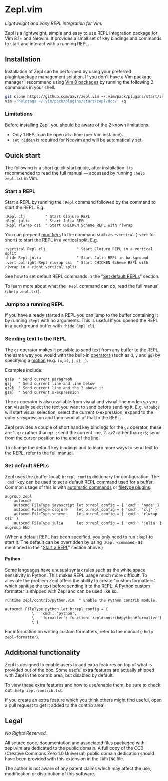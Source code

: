 # Zepl.vim

*Lightweight and easy REPL integration for Vim.*

Zepl is a lightweight, simple and easy to use REPL integration package for Vim
8.1+ and Neovim.  It provides a small set of key bindings and commands to start
and interact with a running REPL.

<!-- TODO: GIF and/or images -->


<!--
## Design philosophies

1. Should be easy to use and configure: not much to learn and very few
   configuration options.
2. Feel like a part of Vim.  Key bindings and commands should work just like
   the built-in ones.
3. Tiny implementation. (Must not exceed 200 LOC.)
-->


## Installation

Installation of Zepl can be performed by using your preferred plugin/package
management solution.  If you don't have a Vim package manager I recommend using
[Vim 8 packages](https://vimhelp.org/repeat.txt.html#packages) by running the
following 2 commands in your shell.

```sh
git clone https://github.com/axvr/zepl.vim ~/.vim/pack/plugins/start/zepl
vim +'helptags ~/.vim/pack/plugins/start/zepl/doc/' +q
```


### Limitations

Before installing Zepl, you should be aware of the 2 known limitations.

- Only 1 REPL can be open at a time (per Vim instance).
- [`set hidden`](https://vimhelp.org/options.txt.html#%27hidden%27) is required
  for Neovim and will be automatically set.


## Quick start

The following is a short quick start guide, after installation it is
recommended to read the full manual — accessed by running `:help zepl.txt` in
Vim.


### Start a REPL

Start a REPL by running the `:Repl` command followed by the command to start
the REPL.  E.g.

```vim
:Repl clj         " Start Clojure REPL
:Repl julia       " Start Julia REPL
:Repl rlwrap csi  " Start CHICKEN Scheme REPL with rlwrap
```

You can prepend [modifiers](https://vimhelp.org/map.txt.html#%3Cmods%3E) to the
command such as `:vertical` (`:vert` for short) to start the REPL in a vertical
split.  E.g.

```vim
:vertical Repl clj              " Start Clojure REPL in a vertical split
:hide Repl julia                " Start Julia REPL in background
:vert botright Repl rlwrap csi  " Start CHICKEN Scheme REPL with rlwrap in a right vertical split
```

See how to set default REPL commands in the "[Set default REPLs](#set-default-repls)"
section.

To learn more about what the `:Repl` command can do, read the full manual
(`:help zepl.txt`).

<!--
More powerful example:

```vim
" Open vertical REPL 60 columns wide on right of the screen connected to
" a running Clojure socket REPL through netcat.
:botright vertical 60 Repl rlwrap nc localhost 5555
```
-->


### Jump to a running REPL

If you have already started a REPL you can jump to the buffer containing it by
running `:Repl` with no arguments.  This is useful if you opened the REPL in
a background buffer with `:hide Repl clj`.


### Sending text to the REPL

The `gz` operator makes it possible to send text from any buffer to the REPL
the same way you would with the built-in
[operators](https://vimhelp.org/motion.txt.html#operator) (such as `d`, `y` and
`gq`) by specifying a [motion](https://vimhelp.org/motion.txt.html#motion.txt)
(e.g. `ip`, `a)`, `j`, `i}`, `_`).

Examples include:

```vim
gzip  " Send current paragraph
gzj   " Send current line and line below
gz2k  " Send current line and the 2 above it
gza)  " Send current s-expression
```

The `gz` operator is also available from visual and visual-line modes so you
can visually select the text you want to send before sending it.
E.g. `vababgz` will start visual selection, select the current s-expression,
expand to the outer s-expression and then send all of that to the REPL.

Zepl provides a couple of short hand key bindings for the `gz` operator, these
are 1. `gzz` rather than `gz_`; send the current line, 2. `gzZ` rather than
`gz$`; send from the cursor position to the end of the line.

To change the default key bindings and to learn more ways to send text to the
REPL, refer to the full manual.


### Set default REPLs

Zepl uses the (buffer local) `b:repl_config` dictionary for configuration.  The
`'cmd'` key can be used to set a default REPL command used for a buffer.
Common usage of this is with [automatic commands](https://vimhelp.org/autocmd.txt.html#autocmd.txt)
or [filetype plugins](https://vimhelp.org/usr_41.txt.html#41.12).

```vim
augroup zepl
    autocmd!
    autocmd FileType javascript let b:repl_config = { 'cmd': 'node' }
    autocmd FileType clojure    let b:repl_config = { 'cmd': 'clj' }
    autocmd FileType scheme     let b:repl_config = { 'cmd': 'rlwrap csi' }
    autocmd FileType julia      let b:repl_config = { 'cmd': 'julia' }
augroup END
```

(When a default REPL has been specified, you only need to run `:Repl` to start
it.  The default can be overridden by using `:Repl <command>` as mentioned in
the "[Start a REPL](#start-a-repl)" section above.)


#### Python

Some languages have unusual syntax rules such as the white space sensitivity in
Python.  This makes REPL usage much more difficult.  To alleviate the problem
Zepl offers the ability to create "custom formatters" which sanitise the text
before sending it to the REPL.  A Python custom formatter is shipped with Zepl
and can be used like so.

```vim
runtime zepl/contrib/python.vim  " Enable the Python contrib module.

autocmd! FileType python let b:repl_config = {
            \   'cmd': 'python',
            \   'formatter': function('zepl#contrib#python#formatter')
            \ }
```

For information on writing custom formatters, refer to the manual (`:help
zepl-formatter`).


## Additional functionality

Zepl is designed to enable users to add extra features on top of what is
provided out of the box.  Some useful extra features are actually shipped with
Zepl in the contrib area, but disabled by default.

To view these extra features and how to use/enable them, be sure to check out
`:help zepl-contrib.txt`.

If you create an extra feature which you think others might find useful, open
a pull request to get it added to the contrib area!


## Legal

*No Rights Reserved.*

All source code, documentation and associated files packaged with zepl.vim are
dedicated to the public domain.  A full copy of the CC0 (Creative Commons Zero
1.0 Universal) public domain dedication should have been provided with this
extension in the `COPYING` file.

The author is not aware of any patent claims which may affect the use,
modification or distribution of this software.
